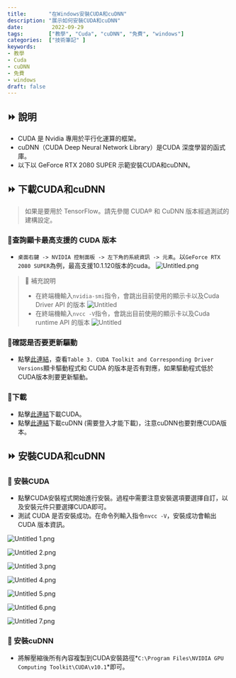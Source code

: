 ```yaml
---
title:       "在Windows安裝CUDA和cuDNN"
description: "展示如何安裝CUDA和cuDNN"
date:         2022-09-29
tags:        ["教學", "Cuda", "cuDNN", "免費", "windows"]
categories:  ["技術筆記" ]
keywords:
- 教學
- Cuda
- cuDNN
- 免費
- windows
draft: false
---
```




## ⏩ 說明

- CUDA 是 Nvidia 專用於平行化運算的框架。
- cuDNN（CUDA Deep Neural Network Library）是CUDA 深度學習的函式庫。
- 以下以 GeForce RTX 2080 SUPER 示範安裝CUDA和cuDNN。

## ⏩ 下載CUDA和cuDNN
> 如果是要用於 TensorFlow。請先參閱 CUDA® 和 CuDNN 版本經過測試的建構設定。
> 

### 📌查詢顯卡最高支援的 CUDA 版本
- `桌面右鍵 -> NVIDIA 控制面板 -> 左下角的系統資訊 -> 元素`。以`GeForce RTX 2080 SUPER`為例，最高支援10.1.120版本的cuda。
![Untitled.png](images/Untitled.png " ")

> 📖  補充說明
> - 在終端機輸入`nvidia-smi`指令，會跳出目前使用的顯示卡以及Cuda Driver API 的版本
> ![Untitled](images/smi.png " ")
> - 在終端機輸入`nvcc -V`指令，會跳出目前使用的顯示卡以及Cuda runtime API 的版本
> ![Untitled](images/nvcc.png " ")

### 📌確認是否要更新驅動

- 點擊[此連結](https://docs.nvidia.com/cuda/cuda-toolkit-release-notes/index.html)，查看`Table 3. CUDA Toolkit and Corresponding Driver Versions`顯卡驅動程式和 CUDA 的版本是否有對應，如果驅動程式低於CUDA版本則要更新驅動。

### 📌下載

- 點擊[此連結](https://developer.nvidia.com/cuda-toolkit-archive)下載CUDA。
- 點擊[此連結](https://developer.nvidia.com/rdp/cudnn-archive)下載cuDNN (需要登入才能下載)，注意cuDNN也要對應CUDA版本。

## ⏩ 安裝CUDA和cuDNN
### 📌 安裝CUDA

- 點擊CUDA安裝程式開始進行安裝。過程中需要注意安裝選項要選擇自訂，以及安裝元件只要選擇CUDA即可。
- 測試 CUDA 是否安裝成功。在命令列輸入指令`nvcc -V`，安裝成功會輸出 CUDA 版本資訊。

![Untitled 1.png](images/Untitled_1.png " ")

![Untitled 2.png](images/Untitled_2.png " ")

![Untitled 3.png](images/Untitled_3.png " ")

![Untitled 4.png](images/Untitled_4.png " ")

![Untitled 5.png](images/Untitled_5.png " ")

![Untitled 6.png](images/Untitled_6.png " ")

![Untitled 7.png](images/Untitled_7.png " ")

### 📌 安裝cuDNN

- 將解壓縮後所有內容複製到CUDA安裝路徑*`C:\Program Files\NVIDIA GPU Computing Toolkit\CUDA\v10.1`*即可。